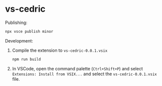 # vs-cedric

Publishing:

```sh
npx vsce publish minor
```

Development:

1. Compile the extension to `vs-cedric-0.0.1.vsix`

   ```sh
   npm run build
   ```

2. In VSCode, open the command palette (`Ctrl+Shift+P`) and select `Extensions: Install from VSIX...` and select the `vs-cedric-0.0.1.vsix` file.
